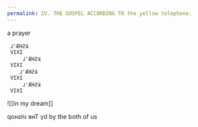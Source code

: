 ```yaml
---
permalink: IV. THE GOSPEL ACCORDING TO the yellow telephone.
---
```



a prayer

	 ⅃'ÆHƧﻼ 
	 VIXI
		 ⅃'ÆHƧﻼ 
	 VIXI
		⅃'ÆHƧﻼ 
	 VIXI
		 ⅃'ÆHƧﻼ 
	 VIXI




![[In my dream]]
 
qoʜƨiઘ ɘʜT γd
by the both of us